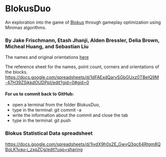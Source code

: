 # BlokusDuo
An exploration into the game of [Blokus](https://en.wikipedia.org/wiki/Blokus) through gameplay optimization using Minimax algorithms.
### By Jake Frischmann, Etash Jhanji, Alden Bressler, Delia Brown, Micheal Huang, and Sebastian Liu

The names and original orientations
[here](pieces_numbered.png)

 
The reference sheet for the names, point count, corners and orientations of the blocks.
https://docs.google.com/spreadsheets/d/1dFAExdQarvSGbGUxz0TBeIQ9M-47H39ZSjkkdOUDPpI/edit?gid=0#gid=0

#### For us to commit back to GitHub:
* open a terminal from the folder BlokusDuo,
* type in the terminal: git commit -a
* write the information about the commit and close the tab
* type in the terminal: git push

### Blokus Statistical Data spreadsheet
https://docs.google.com/spreadsheets/d/1ivdX9h0s2E_GwyQ3qc64Rtgm8QBoLK1yau-i_zxqZCg/edit?usp=sharing
